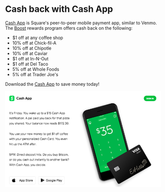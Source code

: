 # Cash back with Cash App

[Cash App](https://cash.me/app/BDCTFBB) is Square's peer-to-peer mobile payment app, similar to Venmo. The [Boost](https://cash.app/help/us/en-us/1014-cash-boost) rewards program offers cash back on the following:

* $1 off at any coffee shop
* 10% off at Chick-fil-A
* 10% off at Chipotle
* 10% off at Caviar
* $1 off at In-N-Out
* $1 off at Del Taco
* 5% off at Whole Foods
* 5% off at Trader Joe's

Download the [Cash App](https://cash.me/app/BDCTFBB) to save money today!

![cash](https://raw.githubusercontent.com/couponrecipe/cash/master/cash.png)
